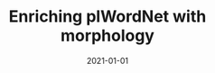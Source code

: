 ---
# Documentation: https://wowchemy.com/docs/managing-content/

title: Enriching plWordNet with morphology
subtitle: ''
summary: ''
authors:
- Agnieszka Dziob
- walentynowicz
tags: []
categories: []
date: '2021-01-01'
lastmod: 2022-10-07T05:46:14Z
featured: false
draft: false

# Featured image
# To use, add an image named `featured.jpg/png` to your page's folder.
# Focal points: Smart, Center, TopLeft, Top, TopRight, Left, Right, BottomLeft, Bottom, BottomRight.
image:
  caption: ''
  focal_point: ''
  preview_only: false

# Projects (optional).
#   Associate this post with one or more of your projects.
#   Simply enter your project's folder or file name without extension.
#   E.g. `projects = ["internal-project"]` references `content/project/deep-learning/index.md`.
#   Otherwise, set `projects = []`.
projects: []
publishDate: '2022-10-07T05:46:13.267770Z'
publication_types:
- '1'
abstract: ''
publication: '*Proceedings of the 11th Global WordNet Conference, GWC 2021 : 18-21
  January, 2021 Potchefstroom, South Africa*'
url_pdf: https://www.aclweb.org/anthology/2021.gwc-1.pdf
---